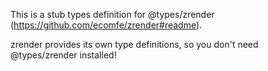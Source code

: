 This is a stub types definition for @types/zrender (https://github.com/ecomfe/zrender#readme).

zrender provides its own type definitions, so you don't need @types/zrender installed!